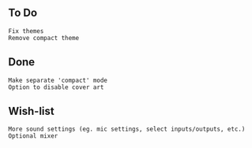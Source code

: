 To Do
-----
    Fix themes
    Remove compact theme


Done
----
    Make separate 'compact' mode
    Option to disable cover art


Wish-list
---------
    More sound settings (eg. mic settings, select inputs/outputs, etc.)
    Optional mixer

